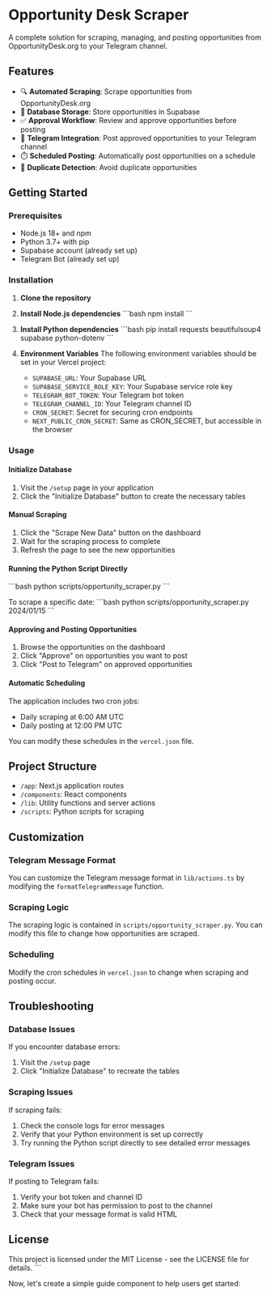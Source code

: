 # Opportunity Desk Scraper

A complete solution for scraping, managing, and posting opportunities from OpportunityDesk.org to your Telegram channel.

## Features

- 🔍 **Automated Scraping**: Scrape opportunities from OpportunityDesk.org
- 💾 **Database Storage**: Store opportunities in Supabase
- ✅ **Approval Workflow**: Review and approve opportunities before posting
- 📱 **Telegram Integration**: Post approved opportunities to your Telegram channel
- ⏱️ **Scheduled Posting**: Automatically post opportunities on a schedule
- 🔄 **Duplicate Detection**: Avoid duplicate opportunities

## Getting Started

### Prerequisites

- Node.js 18+ and npm
- Python 3.7+ with pip
- Supabase account (already set up)
- Telegram Bot (already set up)

### Installation

1. **Clone the repository**

2. **Install Node.js dependencies**
   \`\`\`bash
   npm install
   \`\`\`

3. **Install Python dependencies**
   \`\`\`bash
   pip install requests beautifulsoup4 supabase python-dotenv
   \`\`\`

4. **Environment Variables**
   The following environment variables should be set in your Vercel project:
   - `SUPABASE_URL`: Your Supabase URL
   - `SUPABASE_SERVICE_ROLE_KEY`: Your Supabase service role key
   - `TELEGRAM_BOT_TOKEN`: Your Telegram bot token
   - `TELEGRAM_CHANNEL_ID`: Your Telegram channel ID
   - `CRON_SECRET`: Secret for securing cron endpoints
   - `NEXT_PUBLIC_CRON_SECRET`: Same as CRON_SECRET, but accessible in the browser

### Usage

#### Initialize Database

1. Visit the `/setup` page in your application
2. Click the "Initialize Database" button to create the necessary tables

#### Manual Scraping

1. Click the "Scrape New Data" button on the dashboard
2. Wait for the scraping process to complete
3. Refresh the page to see the new opportunities

#### Running the Python Script Directly

\`\`\`bash
python scripts/opportunity_scraper.py
\`\`\`

To scrape a specific date:
\`\`\`bash
python scripts/opportunity_scraper.py 2024/01/15
\`\`\`

#### Approving and Posting Opportunities

1. Browse the opportunities on the dashboard
2. Click "Approve" on opportunities you want to post
3. Click "Post to Telegram" on approved opportunities

#### Automatic Scheduling

The application includes two cron jobs:
- Daily scraping at 6:00 AM UTC
- Daily posting at 12:00 PM UTC

You can modify these schedules in the `vercel.json` file.

## Project Structure

- `/app`: Next.js application routes
- `/components`: React components
- `/lib`: Utility functions and server actions
- `/scripts`: Python scripts for scraping

## Customization

### Telegram Message Format

You can customize the Telegram message format in `lib/actions.ts` by modifying the `formatTelegramMessage` function.

### Scraping Logic

The scraping logic is contained in `scripts/opportunity_scraper.py`. You can modify this file to change how opportunities are scraped.

### Scheduling

Modify the cron schedules in `vercel.json` to change when scraping and posting occur.

## Troubleshooting

### Database Issues

If you encounter database errors:
1. Visit the `/setup` page
2. Click "Initialize Database" to recreate the tables

### Scraping Issues

If scraping fails:
1. Check the console logs for error messages
2. Verify that your Python environment is set up correctly
3. Try running the Python script directly to see detailed error messages

### Telegram Issues

If posting to Telegram fails:
1. Verify your bot token and channel ID
2. Make sure your bot has permission to post to the channel
3. Check that your message format is valid HTML

## License

This project is licensed under the MIT License - see the LICENSE file for details.
\`\`\`

Now, let's create a simple guide component to help users get started:
